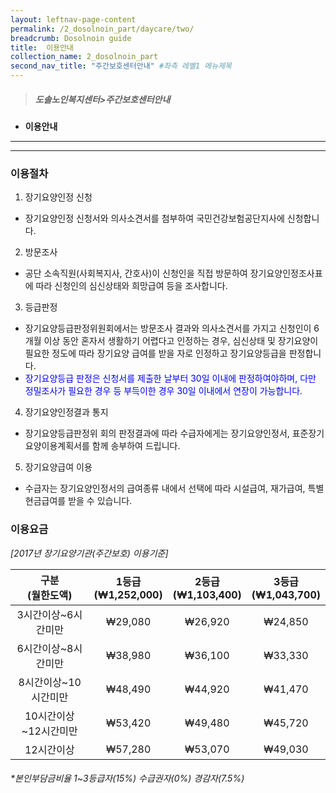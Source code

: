```yaml
---
layout: leftnav-page-content
permalink: /2_dosolnoin_part/daycare/two/
breadcrumb: Dosolnoin guide
title:  이용안내
collection_name: 2_dosolnoin_part
second_nav_title: "주간보호센터안내" #좌측 레벨1 메뉴제목
---
```


> ##### **도솔노인복지센터>주간보호센터안내**

* **이용안내**
---
---

### 이용절차
1. 장기요양인정 신청
  - 장기요양인정 신청서와 의사소견서를 첨부하여 국민건강보험공단지사에 신청합니다.
2. 방문조사
  - 공단 소속직원(사회복지사, 간호사)이 신청인을 직접 방문하여 장기요양인정조사표에 따라 신청인의 심신상태와 희망급여 등을 조사합니다.
3. 등급판정
  - 장기요양등급판정위원회에서는 방문조사 결과와 의사소견서를 가지고 신청인이 6개월 이상 동안 혼자서 생활하기 어렵다고 인정하는 경우, 심신상태 및 장기요양이 필요한 정도에 따라 장기요양 급여를 받을 자로 인정하고 장기요양등급을 판정합니다. 
  - <span style="color: blue;"> 장기요양등급 판정은 신청서를 제출한 날부터 30일 이내에 판정하여야하며, 다만 정밀조사가 필요한 경우 등 부득이한 경우 30일 이내에서 연장이 가능합니다.</span>
4. 장기요양인정결과 통지
  - 장기요양등급판정위 회의 판정결과에 따라 수급자에게는 장기요양인정서, 표준장기요양이용계획서를 함께 송부하여 드립니다.
5. 장기요양급여 이용
  - 수급자는 장기요양인정서의 급여종류 내에서 선택에 따라 시설급여, 재가급여, 특별현금급여를 받을 수 있습니다.


### 이용요금
*[2017년 장기요양기관(주간보호) 이용기준]*

| 구분<br>(월한도액) | 1등급<br>(₩1,252,000) | 2등급<br>(₩1,103,400) | 3등급<br>(₩1,043,700) | 
|:-:|:-:|:-:|:-:|
| 3시간이상~6시간미만 | ₩29,080 | ₩26,920 | ₩24,850 | 
| 6시간이상~8시간미만 | ₩38,980 | ₩36,100 | ₩33,330 | 
| 8시간이상~10시간미만 | ₩48,490 | ₩44,920 | ₩41,470 | 
| 10시간이상~12시간미만 | ₩53,420 | ₩49,480 | ₩45,720 | 
| 12시간이상 | ₩57,280 | ₩53,070 | ₩49,030 | 

###### **본인부담금비율 1~3등급자(15%) 수급권자(0%) 경감자(7.5%)*
